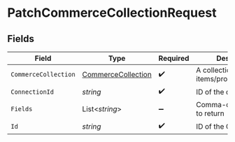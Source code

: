 # PatchCommerceCollectionRequest


## Fields

| Field                                                               | Type                                                                | Required                                                            | Description                                                         |
| ------------------------------------------------------------------- | ------------------------------------------------------------------- | ------------------------------------------------------------------- | ------------------------------------------------------------------- |
| `CommerceCollection`                                                | [CommerceCollection](../../Models/Components/CommerceCollection.md) | :heavy_check_mark:                                                  | A collection of items/products/services                             |
| `ConnectionId`                                                      | *string*                                                            | :heavy_check_mark:                                                  | ID of the connection                                                |
| `Fields`                                                            | List<*string*>                                                      | :heavy_minus_sign:                                                  | Comma-delimited fields to return                                    |
| `Id`                                                                | *string*                                                            | :heavy_check_mark:                                                  | ID of the Collection                                                |